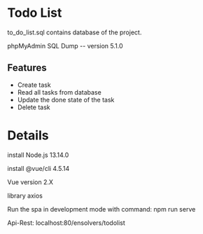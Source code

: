 


# Todo List

to_do_list.sql contains database of the project.

phpMyAdmin SQL Dump
-- version 5.1.0




## Features

- Create task
- Read all tasks from database
- Update the done state of the task
- Delete task

  
# Details

install Node.js 13.14.0

install @vue/cli 4.5.14

Vue version 2.X

library axios

Run the spa in development mode with command: npm run serve


Api-Rest: localhost:80/ensolvers/todolist

  
